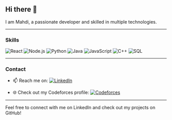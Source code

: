 ## Hi there 👋

I am Mahdi, a passionate developer and skilled in multiple technologies.

---

### Skills

![React](https://img.shields.io/badge/-React-61DAFB?logo=react&logoColor=white&style=for-the-badge)
![Node.js](https://img.shields.io/badge/-Node.js-339933?logo=node.js&logoColor=white&style=for-the-badge)
![Python](https://img.shields.io/badge/-Python-3776AB?logo=python&logoColor=white&style=for-the-badge)
![Java](https://img.shields.io/badge/-Java-007396?logo=java&logoColor=white&style=for-the-badge)
![JavaScript](https://img.shields.io/badge/-JavaScript-F7DF1E?logo=javascript&logoColor=white&style=for-the-badge)
![C++](https://img.shields.io/badge/-C++-00599C?logo=c%2B%2B&logoColor=white&style=for-the-badge)
![SQL](https://img.shields.io/badge/-SQL-4479A1?logo=sql&logoColor=white&style=for-the-badge)

---

### Contact

- 📫 Reach me on: [![LinkedIn](https://img.shields.io/badge/-LinkedIn-0A66C2?logo=linkedin&logoColor=white&style=for-the-badge)](https://www.linkedin.com/in/mahdi-chaaben-dev/)
  
- 🌐 Check out my Codeforces profile: [![Codeforces](https://img.shields.io/badge/-Codeforces-1F8ACB?logo=codeforces&logoColor=white&style=for-the-badge)](https://codeforces.com/profile/chaaben)

---

Feel free to connect with me on LinkedIn and check out my projects on GitHub!
